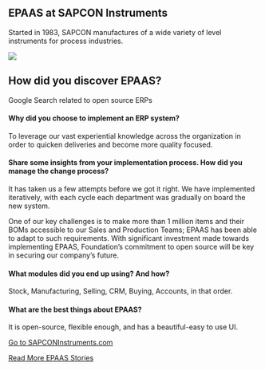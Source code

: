 <section class='top-section'>
	<h1>EPAAS at SAPCON Instruments</h1>
	<p class='lead'>Started in 1983, SAPCON manufactures of a wide variety of level instruments for process industries.</p>
	<img class='greyscale mt-5' src='/assets/foundation/img/stories/sapcon.jpg'>
</section>

## How did you discover EPAAS?

Google Search related to open source ERPs

#### Why did you choose to implement an ERP system?

To leverage our vast experiential knowledge across the organization in order to quicken deliveries and become more quality focused.

#### Share some insights from your implementation process. How did you manage the change process?

It has taken us a few attempts before we got it right. We have implemented iteratively, with each cycle each department was gradually on board the new system.

One of our key challenges is to make more than 1 million items and their BOMs accessible to our Sales and Production Teams; EPAAS has been able to adapt to such requirements. With significant investment made towards implementing EPAAS, Foundation’s commitment to open source will be key in securing our company’s future.

#### What modules did you end up using? And how?

Stock, Manufacturing, Selling, CRM, Buying, Accounts, in that order.

#### What are the best things about EPAAS?

It is open-source, flexible enough, and has a beautiful-easy to use UI.

<section class='text-center section-padding'>
	<p><a href='https://sapconinstruments.com' class='btn btn-secondary btn-sm'
		target='_blank'>Go to SAPCONInstruments.com</a></p>
	<p><a class='text-muted' href='/stories'>Read More EPAAS Stories</a></p>
</section>
